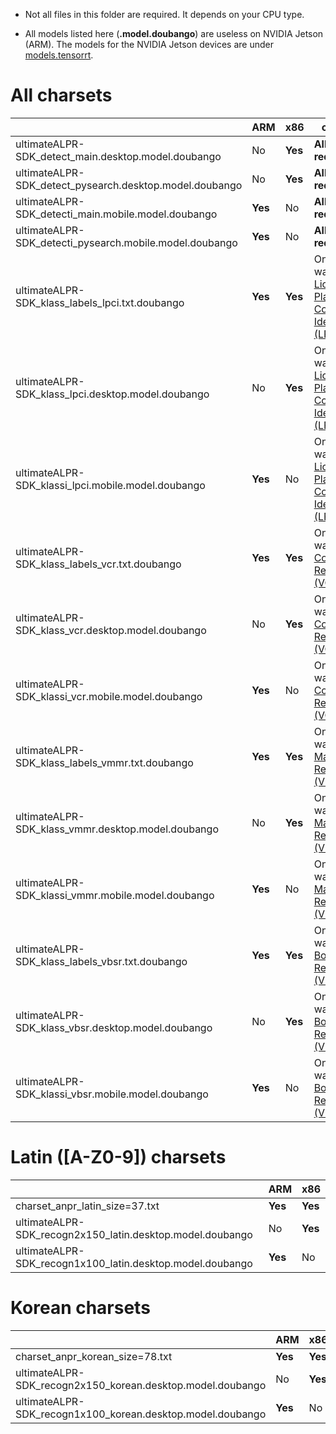 - Not all files in this folder are required. It depends on your CPU type.

- All models listed here (**.model.doubango**) are useless on NVIDIA Jetson (ARM). The models for the NVIDIA Jetson devices are under [models.tensorrt](../models.tensorrt).

# All charsets #

|  | ARM | x86 |comment
|-------- | --- | --- | ---|
| ultimateALPR-SDK_detect_main.desktop.model.doubango | No | **Yes** | **Allows required** |
| ultimateALPR-SDK_detect_pysearch.desktop.model.doubango | No | **Yes** | **Allows required** |
| ultimateALPR-SDK_detecti_main.mobile.model.doubango | **Yes** | No | **Allows required** |
| ultimateALPR-SDK_detecti_pysearch.mobile.model.doubango | **Yes** | No | **Allows required** |
| ultimateALPR-SDK_klass_labels_lpci.txt.doubango | **Yes** | **Yes** | Only if you want [License Plate Country Identification (LPCI)](https://www.doubango.org/SDKs/anpr/docs/Features.html#license-plate-country-identification-lpci) |
| ultimateALPR-SDK_klass_lpci.desktop.model.doubango | No | **Yes** | Only if you want [License Plate Country Identification (LPCI)](https://www.doubango.org/SDKs/anpr/docs/Features.html#license-plate-country-identification-lpci) |
| ultimateALPR-SDK_klassi_lpci.mobile.model.doubango | **Yes** | No | Only if you want [License Plate Country Identification (LPCI)](https://www.doubango.org/SDKs/anpr/docs/Features.html#license-plate-country-identification-lpci) |
| ultimateALPR-SDK_klass_labels_vcr.txt.doubango | **Yes** | **Yes** | Only if you want [Vehicle Color Recognition (VCR)](https://www.doubango.org/SDKs/anpr/docs/Features.html#vehicle-color-recognition-vcr) |
| ultimateALPR-SDK_klass_vcr.desktop.model.doubango | No | **Yes** | Only if you want [Vehicle Color Recognition (VCR)](https://www.doubango.org/SDKs/anpr/docs/Features.html#vehicle-color-recognition-vcr) |
| ultimateALPR-SDK_klassi_vcr.mobile.model.doubango | **Yes** | No | Only if you want [Vehicle Color Recognition (VCR)](https://www.doubango.org/SDKs/anpr/docs/Features.html#vehicle-color-recognition-vcr) |
| ultimateALPR-SDK_klass_labels_vmmr.txt.doubango | **Yes** | **Yes** | Only if you want [Vehicle Make Model Recognition (VMMR)](https://www.doubango.org/SDKs/anpr/docs/Features.html#vehicle-make-model-recognition-vmmr) |
| ultimateALPR-SDK_klass_vmmr.desktop.model.doubango | No | **Yes** | Only if you want [Vehicle Make Model Recognition (VMMR)](https://www.doubango.org/SDKs/anpr/docs/Features.html#vehicle-make-model-recognition-vmmr) |
| ultimateALPR-SDK_klassi_vmmr.mobile.model.doubango | **Yes** | No | Only if you want [Vehicle Make Model Recognition (VMMR)](https://www.doubango.org/SDKs/anpr/docs/Features.html#vehicle-make-model-recognition-vmmr) |
| ultimateALPR-SDK_klass_labels_vbsr.txt.doubango | **Yes** | **Yes** | Only if you want [Vehicle Body Style Recognition (VBSR)](https://www.doubango.org/SDKs/anpr/docs/Features.html#vehicle-body-style-recognition-vbsr) |
| ultimateALPR-SDK_klass_vbsr.desktop.model.doubango | No | **Yes** | Only if you want [Vehicle Body Style Recognition (VBSR)](https://www.doubango.org/SDKs/anpr/docs/Features.html#vehicle-body-style-recognition-vbsr) |
| ultimateALPR-SDK_klassi_vbsr.mobile.model.doubango | **Yes** | No | Only if you want [Vehicle Body Style Recognition (VBSR)](https://www.doubango.org/SDKs/anpr/docs/Features.html#vehicle-body-style-recognition-vbsr) |


# Latin ([A-Z0-9]) charsets #

|  | ARM | x86 |
|-------- | --- | --- |
| charset_anpr_latin_size=37.txt | **Yes** | **Yes** |
| ultimateALPR-SDK_recogn2x150_latin.desktop.model.doubango | No | **Yes** |
| ultimateALPR-SDK_recogn1x100_latin.desktop.model.doubango | **Yes** | No |

# Korean charsets #

|  | ARM | x86 |
|-------- | --- | --- |
| charset_anpr_korean_size=78.txt | **Yes** | **Yes** |
| ultimateALPR-SDK_recogn2x150_korean.desktop.model.doubango | No | **Yes** |
| ultimateALPR-SDK_recogn1x100_korean.desktop.model.doubango | **Yes** | No |

